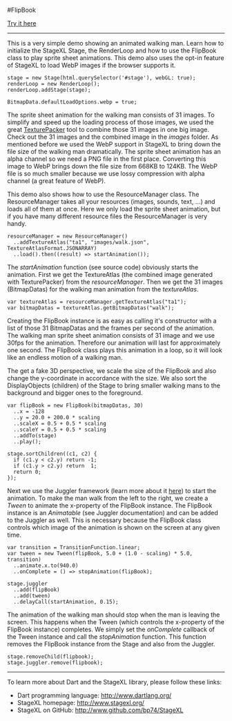 #FlipBook

[Try it here](http://www.stagexl.org/samples/flipbook/ "StageXL FlipBook Sample")

---

This is a very simple demo showing an animated walking man. Learn how to
initialize the StageXL Stage, the RenderLoop and how to use the FlipBook class
to play sprite sheet animations. This demo also uses the opt-in feature of
StageXL to load WebP images if the browser supports it.

    stage = new Stage(html.querySelector('#stage'), webGL: true);
    renderLoop = new RenderLoop();
    renderLoop.addStage(stage);

    BitmapData.defaultLoadOptions.webp = true;

The sprite sheet animation for the walking man consists of 31 images. To
simplify and speed up the loading process of those images, we used the great
[TexturePacker](http://www.codeandweb.com/texturepacker "Texture Packer
Homepage") tool to combine those 31 images in one big image. Check out the 31
images and the combined image in the *images* folder. As mentioned before we
used the WebP support in StageXL to bring down the file size of the walking man
dramatically. The sprite sheet animation has an alpha channel so we need a PNG
file in the first place. Converting this image to WebP brings down the file size
from 668KB to 124KB. The WebP file is so much smaller because we use lossy
compression with alpha channel (a great feature of WebP).

This demo also shows how to use the ResourceManager class. The ResourceManager
takes all your resources (images, sounds, text, ...) and loads all of them at
once. Here we only load the sprite sheet animation, but if you have many
different resource files the ResourceManager is very handy.

    resourceManager = new ResourceManager()
      ..addTextureAtlas("ta1", "images/walk.json", TextureAtlasFormat.JSONARRAY)
      ..load().then((result) => startAnimation());

The *startAnimation* function (see source code) obviously starts the animation.
First we get the TextureAtlas (the combined image generated with TexturePacker)
from the *resourceManager*. Then we get the 31 images (BitmapDatas) for the
walking man animation from the *textureAtlas*.

    var textureAtlas = resourceManager.getTextureAtlas("ta1");
    var bitmapDatas = textureAtlas.getBitmapDatas("walk");

Creating the FlipBook instance is as easy as calling it's constructor with a
list of those 31 BitmapDatas and the frames per second of the animation. The
walking man sprite sheet animation consists of 31 image and we use 30fps for the
animation. Therefore our animation will last for approximately one second. The
FlipBook class plays this animation in a loop, so it will look like an endless
motion of a walking man.

The get a fake 3D perspective, we scale the size of the FlipBook and also change
the y-coordinate in accordance with the size. We also sort the DisplayObjects
(children) of the Stage to bring smaller walking mans to the background and
bigger ones to the foreground.

    var flipBook = new FlipBook(bitmapDatas, 30)
      ..x = -128
      ..y = 20.0 + 200.0 * scaling
      ..scaleX = 0.5 + 0.5 * scaling
      ..scaleY = 0.5 + 0.5 * scaling
      ..addTo(stage)
      ..play();

    stage.sortChildren((c1, c2) {
      if (c1.y < c2.y) return -1;
      if (c1.y > c2.y) return  1;
      return 0;
    });

Next we use the Juggler framework
(learn more about it
[here](http://www.stagexl.org/docs/wiki-articles.html?article=juggler "Juggler Animation Framework"))
to start the animation. To make the man walk from the left to the right, we
create a *Tween* to animate the x-property of the FlipBook instance. The
FlipBook instance is an *Animatable* (see Juggler documentation) and can be
added to the Juggler as well. This is necessary because the FlipBook class
controls which image of the animation is shown on the screen at any given time.

    var transition = TransitionFunction.linear;
    var tween = new Tween(flipBook, 5.0 + (1.0 - scaling) * 5.0, transition)
      ..animate.x.to(940.0)
      ..onComplete = () => stopAnimation(flipBook);

    stage.juggler
      ..add(flipBook)
      ..add(tween)
      ..delayCall(startAnimation, 0.15);

The animation of the walking man should stop when the man is leaving the screen.
This happens when the Tween (which controls the x-property of the FlipBook
instance) completes. We simply set the *onComplete* callback of the Tween
instance and call the *stopAnimation* function. This function removes the
FlipBook instance from the Stage and also from the Juggler.

    stage.removeChild(flipbook);
    stage.juggler.remove(flipbook);

---

To learn more about Dart and the StageXL library, please follow these links: 

* Dart programming language: <http://www.dartlang.org/>
* StageXL homepage: <http://www.stagexl.org/>
* StageXL on GitHub: <http://www.github.com/bp74/StageXL>


